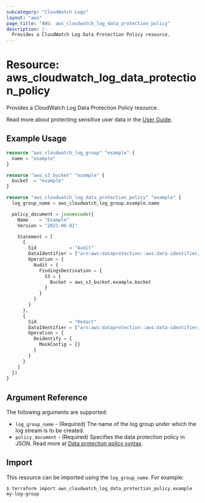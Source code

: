 ```yaml
---
subcategory: "CloudWatch Logs"
layout: "aws"
page_title: "AWS: aws_cloudwatch_log_data_protection_policy"
description: |-
  Provides a CloudWatch Log Data Protection Policy resource.
---
```


# Resource: aws_cloudwatch_log_data_protection_policy

Provides a CloudWatch Log Data Protection Policy resource.

Read more about protecting sensitive user data in the [User Guide](https://docs.aws.amazon.com/AmazonCloudWatch/latest/logs/mask-sensitive-log-data.html).

## Example Usage

```terraform
resource "aws_cloudwatch_log_group" "example" {
  name = "example"
}

resource "aws_s3_bucket" "example" {
  bucket  = "example"
}

resource "aws_cloudwatch_log_data_protection_policy" "example" {
  log_group_name = aws_cloudwatch_log_group.example.name

  policy_document = jsonencode({
    Name    = "Example"
    Version = "2021-06-01"

    Statement = [
      {
        Sid            = "Audit"
        DataIdentifier = ["arn:aws:dataprotection::aws:data-identifier/EmailAddress"]
        Operation = {
          Audit = {
            FindingsDestination = {
              S3 = {
                Bucket = aws_s3_bucket.example.bucket
              }
            }
          }
        }
      },
      {
        Sid            = "Redact"
        DataIdentifier = ["arn:aws:dataprotection::aws:data-identifier/EmailAddress"]
        Operation = {
          Deidentify = {
            MaskConfig = {}
          }
        }
      }
    ]
  })
}
```

## Argument Reference

The following arguments are supported:

* `log_group_name` - (Required) The name of the log group under which the log stream is to be created.
* `policy_document` - (Required) Specifies the data protection policy in JSON. Read more at [Data protection policy syntax](https://docs.aws.amazon.com/AmazonCloudWatch/latest/logs/mask-sensitive-log-data-start.html#mask-sensitive-log-data-policysyntax).

## Import

This resource can be imported using the `log_group_name`. For example:

```
$ terraform import aws_cloudwatch_log_data_protection_policy.example my-log-group
```
